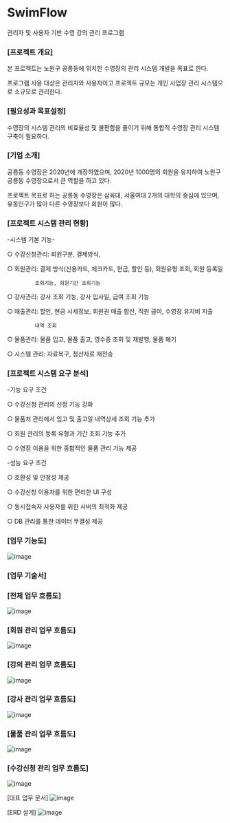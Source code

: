 # SwimFlow
관리자 및 사용자 기반 수영 강의 관리 프로그램

### [프로젝트 개요] 

본 프로젝트는 노원구 공릉동에 위치한 수영장의 관리 시스템 개발을 목표로 한다.

프로그램 사용 대상은 관리자와 사용자이고 프로젝트 규모는 개인 사업장 관리 시스템으로 소규모로 관리한다. 

### [필요성과 목표설정]
수영장의 시스템 관리의 비효율성 및 불편함을 줄이기 위해 통합적 수영장 관리 시스템 구축이 필요하다. 

### [기업 소개]
공릉동 수영장은 2020년에 개장하였으며, 2020년 1000명의 회원을 유지하여 노원구 공릉동 수영장으로서 큰 역할을 하고 있다. 

프로젝트 목표로 하는 공릉동 수영장은 삼육대, 서울여대 2개의 대학의 중심에 있으며, 유동인구가 많아 다른 수영장보다 회원이 많다. 

### [프로젝트 시스템 관리 현황]
-시스템 기본 기능-

 ○ 수강신청관리: 회원구분, 결제방식, 
 
 ○ 회원관리: 결제 방식(신용카드, 체크카드, 현금, 할인 등), 회원유형 조회, 회원 등록일 
 
             조회기능, 회원기간 조회기능
             
 ○ 강사관리: 강사 조회 기능, 강사 입사일, 급여 조회 기능
 
 ○ 매출관리: 할인, 현금 시세정보, 회원권 매출 합산, 직원 급여, 수영장 유지비 지출 
 
             내역 조회
             
 ○ 물품관리: 물품 입고, 물품 출고, 영수증 조회 및 재발행, 물품 폐기 
 
 ○ 시스템 관리: 자료복구, 정산자료 재전송 

### [프로젝트 시스템 요구 분석]

-기능 요구 조건

 ○ 수강신청 관리의 신청 기능 강화
 
 ○ 물품처 관리에서 입고 및  출고일 내역상세 조회 기능 추가
 
 ○ 회원 관리의 등록 유형과 기간 조회 기능 추가 
 
 ○ 수영장 이용을 위한 종합적인 물품 관리 기능 제공  
 

 -성능 요구 조건
 
 ○ 호환성 및 안정성 제공
 
 ○ 수강신청 이용자를 위한 편리한 UI 구성
 
 ○ 동시접속자 사용자를 위한 서버의 최적화 제공
 
 ○ DB 관리를 통한 데이터 무결성 제공 



### [업무 기능도] 

 ![image](https://github.com/bboooyaho/SwimFlow/assets/60571718/c9924b17-efb5-4680-b35a-07954717ca56)

### [업무 기술서]

### [전체 업무 흐름도]

![image](https://github.com/bboooyaho/SwimFlow/assets/60571718/f2732843-29d4-4bc3-a7e1-53fc0a7b59ef)


### [회원 관리 업무 흐름도]

![image](https://github.com/bboooyaho/SwimFlow/assets/60571718/d5c35a22-dc72-4abb-8907-d55c1de568fb)

### [강의 관리 업무 흐름도]

![image](https://github.com/bboooyaho/SwimFlow/assets/60571718/ddf34505-bdb9-40d1-891f-2cb3aa033dda)

### [강사 관리 업무 흐름도]

![image](https://github.com/bboooyaho/SwimFlow/assets/60571718/63722371-9136-4de5-af39-800375b5bf10)

### [물품 관리 업무 흐름도]

![image](https://github.com/bboooyaho/SwimFlow/assets/60571718/e8935622-b759-4b70-8901-8c35c8d9dfe5)

### [수강신청 관리 업무 흐름도]

![image](https://github.com/bboooyaho/SwimFlow/assets/60571718/09c3b86d-3198-437e-993d-dfa6e3663ad8)

[대표 업무 문서]
![image](https://github.com/bboooyaho/SwimFlow/assets/60571718/935022f8-108d-4363-9603-cb39770a1002)

[ERD 설계]
![image](https://github.com/bboooyaho/SwimFlow/assets/60571718/621216e9-1619-4989-9c0d-33c19681ad31)
